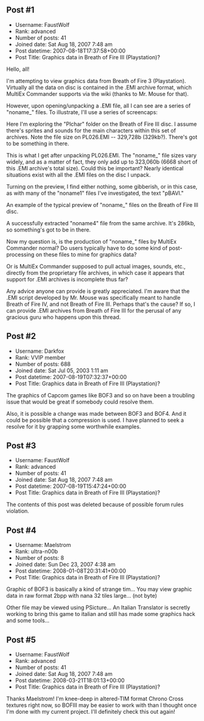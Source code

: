 ## Post #1
- Username: FaustWolf
- Rank: advanced
- Number of posts: 41
- Joined date: Sat Aug 18, 2007 7:48 am
- Post datetime: 2007-08-18T17:37:58+00:00
- Post Title: Graphics data in Breath of Fire III (Playstation)?

Hello, all!

I'm attempting to view graphics data from Breath of Fire 3 (Playstation). Virtually all the data on disc is contained in the .EMI archive format, which MultiEx Commander supports via the wiki (thanks to Mr. Mouse for that). 

However, upon opening/unpacking a .EMI file, all I can see are a series of "noname_" files. To illustrate, I'll use a series of screencaps:


Here I'm exploring the "Plchar" folder on the Breath of Fire III disc. I assume there's sprites and sounds for the main characters within this set of archives. Note the file size on PL026.EMI -- 329,728b (329kb?). There's got to be something in there.


This is what I get after unpacking PL026.EMI. The "noname_" file sizes vary widely, and as a matter of fact, they only add up to 323,060b (6668 short of this .EMI archive's total size). Could this be important? Nearly identical situations exist with all the .EMI files on the disc I unpack.


Turning on the preview, I find either nothing, some gibberish, or in this case, as with many of the "noname1" files I've investigated, the text "pBAVI." 


An example of the typical preview of "noname_" files on the Breath of Fire III disc.


A successfully extracted "noname4" file from the same archive. It's 286kb, so something's got to be in there.

Now my question is, is the production of "noname_" files by MultiEx Commander normal? Do users typically have to do some kind of post-processing on these files to mine for graphics data?

Or is MultiEx Commander supposed to pull actual images, sounds, etc., directly from the proprietary file archives, in which case it appears that support for .EMI archives is incomplete thus far?

Any advice anyone can provide is greatly appreciated. I'm aware that the .EMI script developed by Mr. Mouse was specifically meant to handle Breath of Fire IV, and not Breath of Fire III. Perhaps that's the cause? If so, I can provide .EMI archives from Breath of Fire III for the perusal of any gracious guru who happens upon this thread.
## Post #2
- Username: Darkfox
- Rank: VVIP member
- Number of posts: 688
- Joined date: Sat Jul 05, 2003 1:11 am
- Post datetime: 2007-08-19T07:32:37+00:00
- Post Title: Graphics data in Breath of Fire III (Playstation)?

The graphics of Capcom games like BOF3 and so on have been a troubling issue that would be great if somebody could resolve them.

Also, it is possible a change was made between BOF3 and BOF4. And it could be possible that a compression is used. I have planned to seek a resolve for it by grapping some worthwhile examples.
## Post #3
- Username: FaustWolf
- Rank: advanced
- Number of posts: 41
- Joined date: Sat Aug 18, 2007 7:48 am
- Post datetime: 2007-08-19T15:47:24+00:00
- Post Title: Graphics data in Breath of Fire III (Playstation)?

The contents of this post was deleted because of possible forum rules violation.
## Post #4
- Username: Maelstrom
- Rank: ultra-n00b
- Number of posts: 8
- Joined date: Sun Dec 23, 2007 4:38 am
- Post datetime: 2008-01-08T20:31:41+00:00
- Post Title: Graphics data in Breath of Fire III (Playstation)?

Graphic of BOF3 is basically a kind of strange tim...
You may view graphic data in raw format 2bpp with nana
32 tiles large... (not byte)

Other file may be viewed using PSicture...
An Italian Translator is secretly working to bring this game to italian and still has made some graphics hack and some tools...
## Post #5
- Username: FaustWolf
- Rank: advanced
- Number of posts: 41
- Joined date: Sat Aug 18, 2007 7:48 am
- Post datetime: 2008-03-21T18:01:13+00:00
- Post Title: Graphics data in Breath of Fire III (Playstation)?

Thanks Maelstrom! I'm knee-deep in altered-TIM format Chrono Cross textures right now, so BOFIII may be easier to work with than I thought once I'm done with my current project. I'll definitely check this out again!
